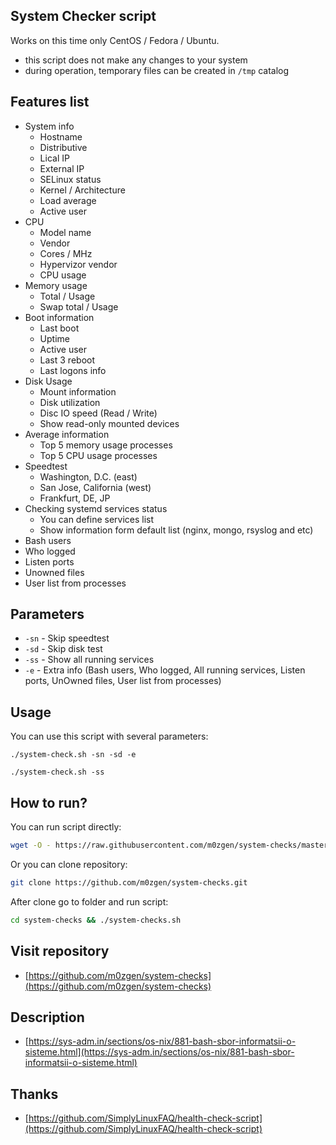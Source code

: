 ## System Checker script

Works on this time only CentOS / Fedora / Ubuntu.

* this script does not make any changes to your system
* during operation, temporary files can be created in `/tmp` catalog

## Features list

* System info
  * Hostname
  * Distributive
  * Lical IP
  * External IP
  * SELinux status
  * Kernel / Architecture
  * Load average
  * Active user
* CPU
  * Model name
  * Vendor
  * Cores / MHz
  * Hypervizor vendor
  * CPU usage
* Memory usage
  * Total / Usage
  * Swap total / Usage
* Boot information
  * Last boot
  * Uptime
  * Active user
  * Last 3 reboot
  * Last logons info
* Disk Usage
  * Mount information
  * Disk utilization
  * Disc IO speed (Read / Write)
  * Show read-only mounted devices
* Average information
  * Top 5 memory usage processes
  * Top 5 CPU usage processes
* Speedtest
  * Washington, D.C. (east)
  * San Jose, California (west)
  * Frankfurt, DE, JP
* Checking systemd services status
  * You can define services list
  * Show information form default list (nginx, mongo, rsyslog and etc)
* Bash users
* Who logged
* Listen ports
* Unowned files
* User list from processes

## Parameters

* `-sn` - Skip speedtest
* `-sd` - Skip disk test
* `-ss` - Show all running services
* `-e` - Extra info (Bash users, Who logged, All running services, Listen ports, UnOwned files, User list from processes)

## Usage
You can use this script with several parameters:
```
./system-check.sh -sn -sd -e
```
```
./system-check.sh -ss
```

## How to run?

You can run script directly:
```bash
wget -O - https://raw.githubusercontent.com/m0zgen/system-checks/master/system-check.sh | bash
```

Or you can clone repository:

```bash
git clone https://github.com/m0zgen/system-checks.git
```

After clone go to folder and run script:
```bash
cd system-checks && ./system-checks.sh
```

## Visit repository

* [https://github.com/m0zgen/system-checks](https://github.com/m0zgen/system-checks)

## Description

* [https://sys-adm.in/sections/os-nix/881-bash-sbor-informatsii-o-sisteme.html](https://sys-adm.in/sections/os-nix/881-bash-sbor-informatsii-o-sisteme.html)

## Thanks

* [https://github.com/SimplyLinuxFAQ/health-check-script](https://github.com/SimplyLinuxFAQ/health-check-script)


